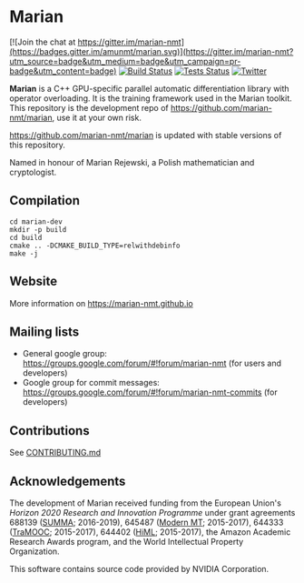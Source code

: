 Marian
======

[![Join the chat at https://gitter.im/marian-nmt](https://badges.gitter.im/amunmt/marian.svg)](https://gitter.im/marian-nmt?utm_source=badge&utm_medium=badge&utm_campaign=pr-badge&utm_content=badge)
[![Build Status](http://vali.inf.ed.ac.uk/jenkins/buildStatus/icon?job=marian-dev)](http://vali.inf.ed.ac.uk/jenkins/job/marian-dev/)
[![Tests Status](http://vali.inf.ed.ac.uk/jenkins/buildStatus/icon?job=marian-regression-tests)](http://vali.inf.ed.ac.uk/jenkins/job/marian-regression-tests/)
[![Twitter](https://img.shields.io/twitter/follow/marian_nmt.svg?style=social&label=Follow)](https://twitter.com/intent/follow?screen_name=marian_nmt)

**Marian** is a C++ GPU-specific parallel automatic differentiation library
with operator overloading. It is the training framework used in the Marian
toolkit. This repository is the development repo of
https://github.com/marian-nmt/marian, use it at your own risk.

https://github.com/marian-nmt/marian is updated with stable versions of this
repository.

Named in honour of Marian Rejewski, a Polish mathematician and cryptologist.

## Compilation

```
cd marian-dev
mkdir -p build
cd build
cmake .. -DCMAKE_BUILD_TYPE=relwithdebinfo
make -j
```

## Website

More information on https://marian-nmt.github.io

## Mailing lists

* General google group: https://groups.google.com/forum/#!forum/marian-nmt (for users and developers)
* Google group for commit messages: https://groups.google.com/forum/#!forum/marian-nmt-commits (for developers)

## Contributions

See [CONTRIBUTING.md](https://github.com/marian-nmt/marian-dev/blob/master/CONTRIBUTING.md)

## Acknowledgements

The development of Marian received funding from the European Union's
_Horizon 2020 Research and Innovation Programme_ under grant agreements
688139 ([SUMMA](http://www.summa-project.eu); 2016-2019),
645487 ([Modern MT](http://www.modernmt.eu); 2015-2017),
644333 ([TraMOOC](http://tramooc.eu/); 2015-2017),
644402 ([HiML](http://www.himl.eu/); 2015-2017),
the Amazon Academic Research Awards program, and
the World Intellectual Property Organization.

This software contains source code provided by NVIDIA Corporation.


